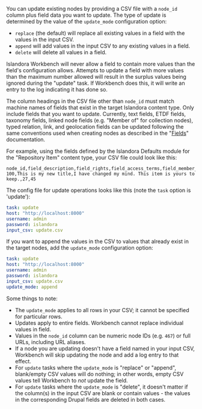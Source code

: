 You can update existing nodes by providing a CSV file with a `node_id` column plus field data you want to update. The type of update is determined by the value of the `update_mode` configuration option:

* `replace` (the default) will replace all existing values in a field with the values in the input CSV.
* `append` will add values in the input CSV to any existing values in a field.
* `delete` will delete all values in a field.

Islandora Workbench will never allow a field to contain more values than the field's configuration allows. Attempts to update a field with more values than the maximum number allowed will result in the surplus values being ignored during the "update" task. If Workbench does this, it will write an entry to the log indicating it has done so.

The column headings in the CSV file other than `node_id` must match machine names of fields that exist in the target Islandora content type. Only include fields that you want to update. Currently, text fields, ETDF fields, taxonomy fields, linked node fields (e.g. "Member of" for collection nodes), typed relation, link, and geolocation fields can be updated following the same conventions used when creating nodes as described in the "[Fields](/islandora_workbench_docs/fields/)" documentation.

For example, using the fields defined by the Islandora Defaults module for the "Repository Item" content type, your CSV file could look like this:

```text
node_id,field_description,field_rights,field_access_terms,field_member_of
100,This is my new title,I have changed my mind. This item is yours to keep.,27,45
```

The config file for update operations looks like this (note the `task` option is 'update'):

```yaml
task: update
host: "http://localhost:8000"
username: admin
password: islandora
input_csv: update.csv
```
If you want to append the values in the CSV to values that already exist in the target nodes, add the `update_mode` configuration option:

```yaml
task: update
host: "http://localhost:8000"
username: admin
password: islandora
input_csv: update.csv
update_mode: append
```

Some things to note:

* The `update_mode` applies to all rows in your CSV; it cannot be specified for particular rows.
* Updates apply to entire fields. Workbench cannot replace individual values in field.
* Values in the `node_id` column can be numeric node IDs (e.g. `467`) or full URLs, including URL aliases.
* If a node you are updating doesn't have a field named in your input CSV, Workbench will skip updating the node and add a log entry to that effect.
* For `update` tasks where the `update_mode` is "replace" or "append", blank/empty CSV values will do nothing; in other words, empty CSV values tell Workbench to *not* update the field.
* For `update` tasks where the `update_mode` is "delete", it doesn't matter if the column(s) in the input CSV are blank or contain values - the values in the corresponding Drupal fields are deleted in both cases.
